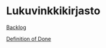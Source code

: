 # Lukuvinkkikirjasto

[Backlog](https://docs.google.com/spreadsheets/d/1kZ0gFiGDwlGnhyhhpXqEHOJM38GCwa6GD7lcROB76bw/edit?usp=sharing)

[Definition of Done](https://docs.google.com/spreadsheets/d/1kZ0gFiGDwlGnhyhhpXqEHOJM38GCwa6GD7lcROB76bw/edit?userstoinvite=htiitinen94%40gmail.com&ts=5fb682c3&actionButton=1#gid=1803304319)

    
